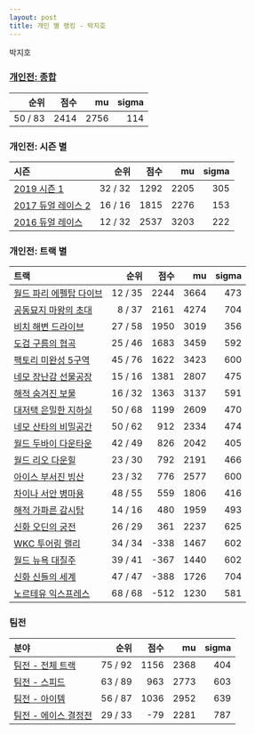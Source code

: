```yaml
---
layout: post
title: 개인 별 랭킹 - 박지호
---
```


박지호

### [개인전: 종합](../singles-full)

| 순위 | 점수 | mu | sigma |
|---:|---:|---:|---:|
| 50 / 83 | 2414 | 2756 | 114 |

### 개인전: 시즌 별

| 시즌 | 순위 | 점수 | mu | sigma |
|:---|---:|---:|---:|---:|
| [2019 시즌 1](../s2019_1) | 32 / 32 | 1292 | 2205 | 305 |
| [2017 듀얼 레이스 2](../s2017_1) | 16 / 16 | 1815 | 2276 | 153 |
| [2016 듀얼 레이스](../s2016_1) | 12 / 32 | 2537 | 3203 | 222 |

### 개인전: 트랙 별

| 트랙 | 순위 | 점수 | mu | sigma |
|:---|---:|---:|---:|---:|
| [월드 파리 에펠탑 다이브](../eifel) | 12 / 35 | 2244 | 3664 | 473 |
| [공동묘지 마왕의 초대](../mawang) | 8 / 37 | 2161 | 4274 | 704 |
| [비치 해변 드라이브](../haebyun) | 27 / 58 | 1950 | 3019 | 356 |
| [도검 구름의 협곡](../hyupgog) | 25 / 46 | 1683 | 3459 | 592 |
| [팩토리 미완성 5구역](../district5) | 45 / 76 | 1622 | 3423 | 600 |
| [네모 장난감 선물공장](../present) | 15 / 16 | 1381 | 2807 | 475 |
| [해적 숨겨진 보물](../haesumbo) | 16 / 32 | 1363 | 3137 | 591 |
| [대저택 은밀한 지하실](../jeotaek) | 50 / 68 | 1199 | 2609 | 470 |
| [네모 산타의 비밀공간](../santa) | 50 / 62 | 912 | 2334 | 474 |
| [월드 두바이 다운타운](../dubai) | 42 / 49 | 826 | 2042 | 405 |
| [월드 리오 다운힐](../rio) | 23 / 30 | 792 | 2191 | 466 |
| [아이스 부서진 빙산](../boobing) | 23 / 32 | 776 | 2577 | 600 |
| [차이나 서안 병마용](../byeongma) | 48 / 55 | 559 | 1806 | 416 |
| [해적 가파른 감시탑](../gamshi) | 14 / 16 | 480 | 1959 | 493 |
| [신화 오딘의 궁전](../odin) | 26 / 29 | 361 | 2237 | 625 |
| [WKC 투어링 랠리](../rally) | 34 / 34 | -338 | 1467 | 602 |
| [월드 뉴욕 대질주](../newyork) | 39 / 41 | -367 | 1440 | 602 |
| [신화 신들의 세계](../shinsegye) | 47 / 47 | -388 | 1726 | 704 |
| [노르테유 익스프레스](../noex) | 68 / 68 | -512 | 1230 | 581 |

### 팀전

| 분야 | 순위 | 점수 | mu | sigma |
|:---|---:|---:|---:|---:|
| [팀전 - 전체 트랙](../team-full) | 75 / 92 | 1156 | 2368 | 404 |
| [팀전 - 스피드](../team-speed) | 63 / 89 | 963 | 2773 | 603 |
| [팀전 - 아이템](../team-item) | 56 / 87 | 1036 | 2952 | 639 |
| [팀전 - 에이스 결정전](../team-ace) | 29 / 33 | -79 | 2281 | 787 |
